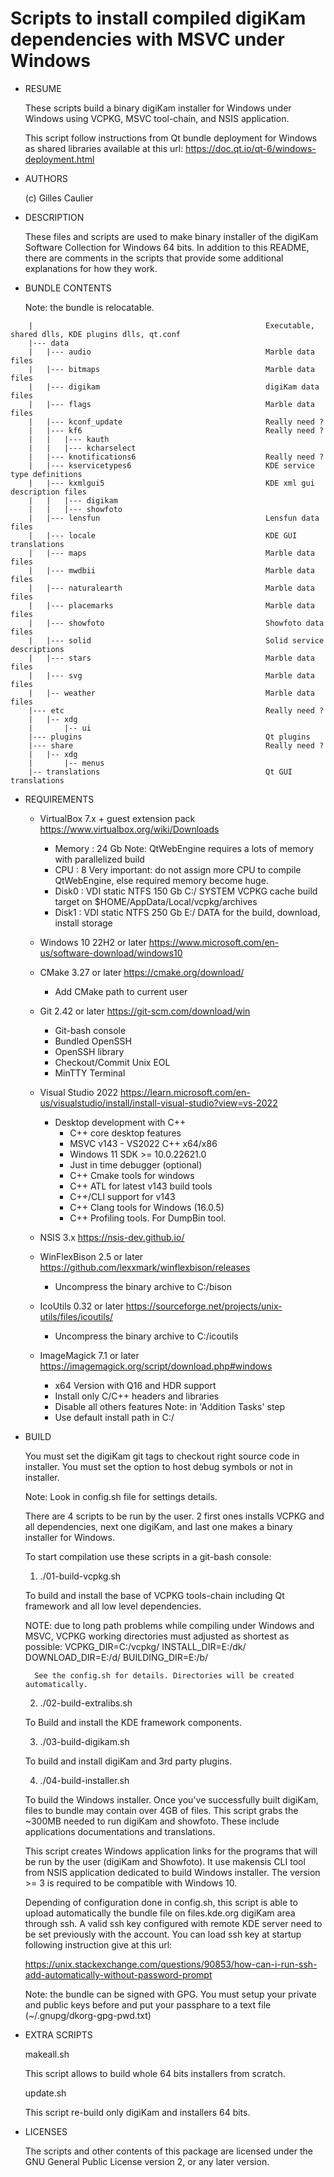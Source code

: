 Scripts to install compiled digiKam dependencies with MSVC under Windows
========================================================================

* RESUME

    These scripts build a binary digiKam installer for Windows under Windows using VCPKG, MSVC tool-chain,
    and NSIS application.

    This script follow instructions from Qt bundle deployment for Windows as shared libraries
    available at this url: https://doc.qt.io/qt-6/windows-deployment.html

* AUTHORS

    (c) Gilles Caulier <caulier dot gilles at gmail dot com>

* DESCRIPTION

    These files and scripts are used to make binary installer of the digiKam
    Software Collection for Windows 64 bits. In addition to this README,
    there are comments in the scripts that provide some additional explanations for
    how they work.

* BUNDLE CONTENTS

    Note: the bundle is relocatable.

```
    |                                                    Executable, shared dlls, KDE plugins dlls, qt.conf
    |--- data
    |   |--- audio                                       Marble data files
    |   |--- bitmaps                                     Marble data files
    |   |--- digikam                                     digiKam data files
    |   |--- flags                                       Marble data files
    |   |--- kconf_update                                Really need ?
    |   |--- kf6                                         Really need ?
    |   |   |--- kauth
    |   |   |--- kcharselect
    |   |--- knotifications6                             Really need ?
    |   |--- kservicetypes6                              KDE service type definitions
    |   |--- kxmlgui5                                    KDE xml gui description files
    |   |   |--- digikam
    |   |   |--- showfoto
    |   |--- lensfun                                     Lensfun data files
    |   |--- locale                                      KDE GUI translations
    |   |--- maps                                        Marble data files
    |   |--- mwdbii                                      Marble data files
    |   |--- naturalearth                                Marble data files
    |   |--- placemarks                                  Marble data files
    |   |--- showfoto                                    Showfoto data files
    |   |--- solid                                       Solid service descriptions
    |   |--- stars                                       Marble data files
    |   |--- svg                                         Marble data files
    |   |-- weather                                      Marble data files
    |--- etc                                             Really need ?
    |   |-- xdg
    |       |-- ui
    |--- plugins                                         Qt plugins
    |--- share                                           Really need ?
    |   |-- xdg
    |       |-- menus
    |-- translations                                     Qt GUI translations
```

* REQUIREMENTS

    - VirtualBox 7.x + guest extension pack             https://www.virtualbox.org/wiki/Downloads
        + Memory : 24 Gb                                Note: QtWebEngine requires a lots of memory with parallelized build
        + CPU    : 8                                    Very important: do not assign more CPU to compile QtWebEngine, else required memory become huge.
        + Disk0  : VDI static NTFS 150 Gb               C:/ SYSTEM VCPKG cache build target on $HOME/AppData/Local/vcpkg/archives
        + Disk1  : VDI static NTFS 250 Gb               E:/ DATA   for the build, download, install storage

    - Windows 10 22H2 or later                          https://www.microsoft.com/en-us/software-download/windows10

    - CMake 3.27 or later                               https://cmake.org/download/
        + Add CMake path to current user

    - Git 2.42 or later                                 https://git-scm.com/download/win
        + Git-bash console
        + Bundled OpenSSH
        + OpenSSH library
        + Checkout/Commit Unix EOL
        + MinTTY Terminal

    - Visual Studio 2022                                https://learn.microsoft.com/en-us/visualstudio/install/install-visual-studio?view=vs-2022
        + Desktop development with C++
            + C++ core desktop features
            + MSVC v143 - VS2022 C++ x64/x86
            + Windows 11 SDK >= 10.0.22621.0
            + Just in time debugger                     (optional)
            + C++ Cmake tools for windows
            + C++ ATL for latest v143 build tools
            + C++/CLI support for v143
            + C++ Clang tools for Windows (16.0.5)
            + C++ Profiling tools.                      For DumpBin tool.

    - NSIS 3.x                                          https://nsis-dev.github.io/

    - WinFlexBison 2.5 or later                         https://github.com/lexxmark/winflexbison/releases
        + Uncompress the binary archive to C:/bison

    - IcoUtils 0.32 or later                            https://sourceforge.net/projects/unix-utils/files/icoutils/
        + Uncompress the binary archive to C:/icoutils

    - ImageMagick 7.1 or later                          https://imagemagick.org/script/download.php#windows
        + x64 Version with Q16 and HDR support
        + Install only C/C++ headers and libraries
        + Disable all others features                   Note: in 'Addition Tasks' step
        + Use default install path in C:/

* BUILD

    You must set the digiKam git tags to checkout right source code in installer.
    You must set the option to host debug symbols or not in installer.

    Note: Look in config.sh file for settings details.

    There are 4 scripts to be run by the user. 2 first ones installs
    VCPKG and all dependencies, next one digiKam, and last one makes a
    binary installer for Windows.

    To start compilation use these scripts in a git-bash console:

    1) ./01-build-vcpkg.sh

    To build and install the base of VCPKG tools-chain including Qt framework and all low level dependencies.

    NOTE: due to long path problems while compiling under Windows and MSVC, VCPKG working directories must adjusted as shortest as possible:
        VCPKG_DIR=C:/vcpkg/
        INSTALL_DIR=E:/dk/
        DOWNLOAD_DIR=E:/d/
        BUILDING_DIR=E:/b/

        See the config.sh for details. Directories will be created automatically.

    2) ./02-build-extralibs.sh

    To Build and install the KDE framework components.

    3) ./03-build-digikam.sh

    To build and install digiKam and 3rd party plugins.

    4) ./04-build-installer.sh

    To build the Windows installer. Once you've successfully built digiKam, files to bundle may contain over 4GB of files.
    This script grabs the ~300MB needed to run digiKam and showfoto.
    These include applications documentations and translations.

    This script creates Windows application links for the programs that will
    be run by the user (digiKam and Showfoto). It use makensis CLI tool from NSIS
    application dedicated to build Windows installer.
    The version >= 3 is required to be compatible with Windows 10.

    Depending of configuration done in config.sh, this script is able to upload automatically
    the bundle file on files.kde.org digiKam area through ssh. A valid ssh key configured
    with remote KDE server need to be set previously with the account. You can load ssh key
    at startup following instruction give at this url:

    https://unix.stackexchange.com/questions/90853/how-can-i-run-ssh-add-automatically-without-password-prompt

    Note: the bundle can be signed with GPG. You must setup your private and public keys before
    and put your passphare to a text file (~/.gnupg/dkorg-gpg-pwd.txt)

* EXTRA SCRIPTS

    makeall.sh

    This script allows to build whole 64 bits installers from scratch.

    update.sh

    This script re-build only digiKam and installers 64 bits.


* LICENSES

    The scripts and other contents of this package are licensed
    under the GNU General Public License version 2, or any later version.
